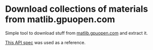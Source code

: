 # Download collections of materials from matlib.gpuopen.com

Simple tool to download stuff from [matlib.gpuopen.com](https://matlib.gpuopen.com/) and extract it.

[This API spec](https://api.matlib.gpuopen.com/api/swagger/) was used as a reference.
